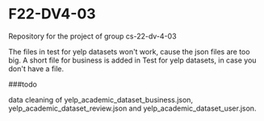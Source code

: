 # F22-DV4-03
Repository for the project of group cs-22-dv-4-03


The files in test for yelp datasets won't work, cause the json files are too big.
A short file for business is added in Test for yelp datasets, in case you don't have a file.


###todo

data cleaning of yelp_academic_dataset_business.json, yelp_academic_dataset_review.json and yelp_academic_dataset_user.json.

